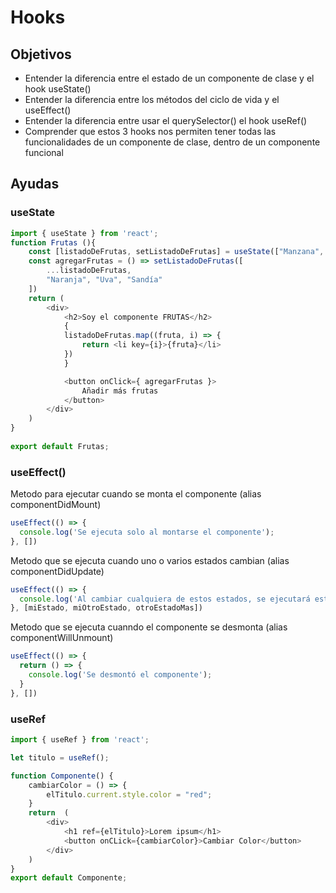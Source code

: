 # Hooks



## Objetivos
- Entender la diferencia entre el estado de un componente de clase y el hook useState()
- Entender la diferencia entre los métodos del ciclo de vida y el useEffect()
- Entender la diferencia entre usar el querySelector() el hook useRef()
- Comprender que estos 3 hooks nos permiten tener todas las funcionalidades de un componente de clase, dentro de un componente funcional


## Ayudas

### useState

```js
import { useState } from 'react';
function Frutas (){
    const [listadoDeFrutas, setListadoDeFrutas] = useState(["Manzana", "Pera", "Banana"]);
    const agregarFrutas = () => setListadoDeFrutas([
        ...listadoDeFrutas,
        "Naranja", "Uva", "Sandía"
    ])
    return (
        <div>
            <h2>Soy el componente FRUTAS</h2>
            {
            listadoDeFrutas.map((fruta, i) => {
                return <li key={i}>{fruta}</li>
            })
            }

            <button onClick={ agregarFrutas }>
                Añadir más frutas
            </button>
        </div>
    )
}
 
export default Frutas;
```


### useEffect()

Metodo para ejecutar cuando se monta el componente (alias componentDidMount)
```js
useEffect(() => {
  console.log('Se ejecuta solo al montarse el componente');
}, [])

```

Metodo que se ejecuta cuando uno o varios estados cambian (alias componentDidUpdate)

```js
useEffect(() => {
  console.log('Al cambiar cualquiera de estos estados, se ejecutará este código');
}, [miEstado, miOtroEstado, otroEstadoMas])

```

Metodo que se ejecuta cuanndo el componente se desmonta (alias componentWillUnmount)
```js
useEffect(() => {
  return () => {
    console.log('Se desmontó el componente');
  }
}, [])

```


### useRef

```js
import { useRef } from 'react';

let titulo = useRef();

function Componente() {
    cambiarColor = () => {
        elTitulo.current.style.color = "red";
    }
    return  (
        <div>
            <h1 ref={elTitulo}>Lorem ipsum</h1>
            <button onCLick={cambiarColor}>Cambiar Color</button>
        </div>
    )
}
export default Componente;
```